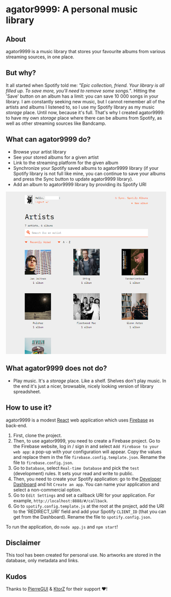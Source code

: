 # agator9999: A personal music library

## About
agator9999 is a music library that stores your favourite albums from various streaming sources, in one place.

## But why?
It all started when Spotify told me: *"Epic collection, friend. Your library is all filled up. To save more, you'll need to remove some songs."*. Hitting the 'Save' button on an album has a limit: you can save 10 000 songs in your library. I am constantly seeking new music, but I cannot remember all of the artists and albums I listened to, so I use my Spotify library as my music *storage* place. Until now, because it's full. That's why I created agator9999: to have my own *storage* place where there can be albums from Spotify, as well as other streaming sources like Bandcamp.

## What can agator9999 do?

- Browse your artist library
- See your stored albums for a given artist
- Link to the streaming platform for the given album
- Synchronize your Spotify saved albums to agator9999 library (if your Spotify library is not full like mine, you can continue to save your albums and press the Sync button to update agator9999 library).
- Add an album to agator9999 library by providing its Spotify URI

![How the library looks like](https://github.com/agatheblues/agator9999/blob/master/static/images/library.png)

## What agator9999 does not do?

- Play music. It's a *storage* place. Like a shelf. Shelves don't play music. In the end it's just a nicer, browsable, nicely looking version of library spreadsheet.

## How to use it?
agator9999 is a modest [React](https://reactjs.org/) web application which uses [Firebase](https://firebase.google.com/?authuser=0) as back-end.

1. First, clone the project.
2. Then, to use agator9999, you need to create a Firebase project. Go to the Firebase website, log in / sign in and select `Add Firebase to your web app`: a pop-up with your configuration will appear. Copy the values and replace them in the file `firebase.config.template.json`. Rename the file to `firebase.config.json`.
3. Go to `Database`, select `Real-time Database` and pick the `test` (development) rules. It sets your read and write to public.
4. Then, you need to create your Spotify application: go to the [Developer Dashboard](https://beta.developer.spotify.com/dashboard/login) and hit `Create an app`. You can name your application and select a non-commercial option.
6. Go to `Edit Settings` and set a callback URI for your application. For example, `http://localhost:8888/#/callback`.
7. Go to `spotify.config.template.js` at the root at the project, add the URI to the 'REDIRECT_URI' field and add your Spotify `CLIENT_ID` (that you can get from the Dashboard). Rename the file to `spotify.config.json`.


To run the application, do `node app.js` and `npm start`!

## Disclaimer
This tool has been created for personal use. No artworks are stored in the database, only metadata and links.

## Kudos
Thanks to [PierreGUI](https://github.com/PierreGUI) & [KtorZ](https://github.com/KtorZ) for their support :heart:!
